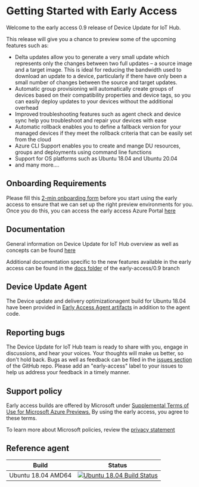 # Getting Started with Early Access

Welcome to the early access 0.9 release of Device Update for IoT Hub. 

This release will give you a chance to preview some of the upcoming features such as:

* Delta updates allow you to generate a very small update which represents only the changes between two full updates – a source image and a target image. This is ideal for reducing the bandwidth used to download an update to a device, particularly if there have only been a small number of changes between the source and target updates.
* Automatic group provisioning will automatically create groups of devices based on their compatibility properties and device tags, so you can easily deploy updates to your devices without the additional overhead
* Improved troubleshooting features such as agent check and device sync help you troubleshoot and repair your devices with ease
* Automatic rollback enables you to define a fallback version for your managed devices if they meet the rollback criteria that can be easily set from the cloud
* Azure CLI Support enables you to create and mange DU resources, groups and deployments using command line functions
* Support for OS platforms such as Ubuntu 18.04 and Ubuntu 20.04
* and many more….



## Onboarding Requirements

Please fill this [2-min onboarding form](https://aka.ms/aduearlyaccessform) before you start using the early access to ensure that we can set up the right preview environments for you. Once you do this, you can access the early access Azure Portal [here](https://portal.azure.com/?feature.adu=true&feature.canmodifystamps=true&Microsoft_Azure_Iothub=tip1&Microsoft_Azure_ADU_Diagnostic=true)

## Documentation

General information on Device Update for IoT Hub overview as well as concepts can be found [here](https://aka.ms/iot-hub-device-update-docs)

Additional documentation specific to the new features available in the early access can be found in the [docs folder](https://github.com/Azure/iot-hub-device-update/tree/early-access/0.9/docs) of the early-access/0.9 branch

## Device Update Agent

The Device update and delivery optimizationagent build for Ubuntu 18.04 have been provided in [Early Access Agent artifacts](https://github.com/Azure/iot-hub-device-update/tree/early-access/0.9/early-access-agent-artifacts) in addition to the agent code.


## Reporting bugs

The Device Update for IoT Hub team is ready to share with you, engage in discussions, and hear your voices. Your thoughts will make us better, so don't hold back. Bugs
as well as feedback can be filed in the [issues section](https://github.com/Azure/iot-hub-device-update/issues) of the GitHub repo. Please add an "early-access" label to your issues to help us address your feedback in a timely manner. 

## Support policy

Early access builds are offered by Microsoft under [Supplemental Terms of Use for Microsoft Azure Previews.](https://azure.microsoft.com/en-us/support/legal/preview-supplemental-terms/)
By using the early access, you agree to these terms. 

To learn more about Microsoft policies, review the [privacy statement](https://privacy.microsoft.com/en-us/privacystatement)


## Reference agent

| Build              | Status |
|------------------- |--------|
| Ubuntu 18.04 AMD64 | [![Ubuntu 18.04 Build Status](https://dev.azure.com/azure-device-update/adu-linux-client/_apis/build/status/Azure.iot-hub-device-update?branchName=main)](https://dev.azure.com/azure-device-update/adu-linux-client/_build/latest?definitionId=27&branchName=main)|


